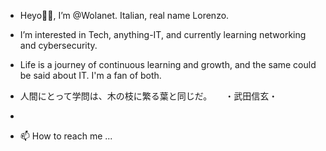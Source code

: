 -  Heyo🖐🏼, I’m @Wolanet. Italian, real name Lorenzo.
-  I’m interested in Tech, anything-IT, and currently learning networking and cybersecurity.
-  Life is a journey of continuous learning and growth, and the same could be said about IT. I'm a fan of both.

-  人間にとって学問は、木の枝に繁る葉と同じだ。　　・武田信玄・
-

- 📫 How to reach me ...
  

<!---
Wolanet/Wolanet is a ✨ special ✨ repository because its `README.md` (this file) appears on your GitHub profile.
You can click the Preview link to take a look at your changes.
--->

